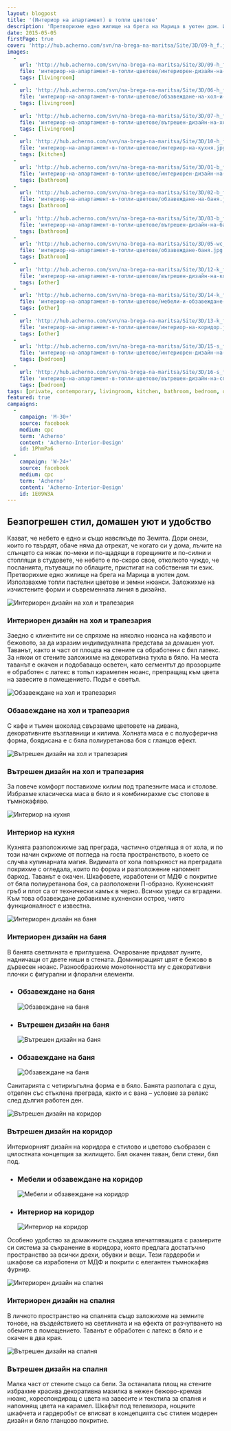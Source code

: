 ```yaml
---
layout: blogpost
title: '(Интериор на апартамент) в топли цветове'
description: 'Претворихме едно жилище на брега на Марица в уютен дом. Използвахме топли пастелни цветове и земни нюанси. Заложихме на изчистените форми и съвременната линия в дизайна.'
date: 2015-05-05
firstPage: true
cover: 'http://hub.acherno.com/svn/na-brega-na-maritsa/Site/3D/09-h_f.jpg'
images:
  -
    url: 'http://hub.acherno.com/svn/na-brega-na-maritsa/Site/3D/09-h_f.jpg'
    file: 'интериор-на-апартамент-в-топли-цветове/интериорен-дизайн-на-хол-и-трапезария.jpg'
    tags: [livingroom]
  -
    url: 'http://hub.acherno.com/svn/na-brega-na-maritsa/Site/3D/06-h_f.jpg'
    file: 'интериор-на-апартамент-в-топли-цветове/обзавеждане-на-хол-и-трапезария.jpg'
    tags: [livingroom]
  -
    url: 'http://hub.acherno.com/svn/na-brega-na-maritsa/Site/3D/07-h_f.jpg'
    file: 'интериор-на-апартамент-в-топли-цветове/вътрешен-дизайн-на-хол-и-трапезария.jpg'
    tags: [livingroom]
  -
    url: 'http://hub.acherno.com/svn/na-brega-na-maritsa/Site/3D/10-h_f.jpg'
    file: 'интериор-на-апартамент-в-топли-цветове/интериор-на-кухня.jpg'
    tags: [kitchen]
  -
    url: 'http://hub.acherno.com/svn/na-brega-na-maritsa/Site/3D/01-b_f.jpg'
    file: 'интериор-на-апартамент-в-топли-цветове/интериорен-дизайн-на-баня.jpg'
    tags: [bathroom]
  -
    url: 'http://hub.acherno.com/svn/na-brega-na-maritsa/Site/3D/02-b_f.jpg'
    file: 'интериор-на-апартамент-в-топли-цветове/обзавеждане-на-баня.jpg'
    tags: [bathroom]
  -
    url: 'http://hub.acherno.com/svn/na-brega-na-maritsa/Site/3D/03-b_f.jpg'
    file: 'интериор-на-апартамент-в-топли-цветове/вътрешен-дизайн-на-баня.jpg'
    tags: [bathroom]
  -
    url: 'http://hub.acherno.com/svn/na-brega-na-maritsa/Site/3D/05-wc_f.jpg'
    file: 'интериор-на-апартамент-в-топли-цветове/обзавеждане-баня.jpg'
    tags: [bathroom]
  -
    url: 'http://hub.acherno.com/svn/na-brega-na-maritsa/Site/3D/12-k_f.bmp'
    file: 'интериор-на-апартамент-в-топли-цветове/вътрешен-дизайн-на-коридор.jpg'
    tags: [other]
  -
    url: 'http://hub.acherno.com/svn/na-brega-na-maritsa/Site/3D/14-k_f.bmp'
    file: 'интериор-на-апартамент-в-топли-цветове/мебели-и-обзавеждане-на-коридор.jpg'
    tags: [other]
  -
    url: 'http://hub.acherno.com/svn/na-brega-na-maritsa/Site/3D/13-k_f.bmp'
    file: 'интериор-на-апартамент-в-топли-цветове/интериор-на-коридор.jpg'
    tags: [other]
  -
    url: 'http://hub.acherno.com/svn/na-brega-na-maritsa/Site/3D/15-s_f.bmp'
    file: 'интериор-на-апартамент-в-топли-цветове/интериорен-дизайн-на-спалня.jpg'
    tags: [bedroom]
  -
    url: 'http://hub.acherno.com/svn/na-brega-na-maritsa/Site/3D/16-s_f.bmp'
    file: 'интериор-на-апартамент-в-топли-цветове/вътрешен-дизайн-на-спалня.jpg'
    tags: [bedroom]
tags: [private, contemporary, livingroom, kitchen, bathroom, bedroom, other]
featured: true
campaigns:
  -
    campaign: 'M-30+'
    source: facebook
    medium: cpc
    term: 'Acherno'
    content: 'Acherno-Interior-Design'
    id: 1PhmPa6
  -
    campaign: 'W-24+'
    source: facebook
    medium: cpc
    term: 'Acherno'
    content: 'Acherno-Interior-Design'
    id: 1E09W3A
---
```

## **Безпогрешен стил**, домашен уют и удобство
Казват, че небето е едно и също навсякъде по Земята. Дори онези, които го твърдят, обаче няма да отрекат, че когато си у дома, лъчите на слънцето са някак по-меки и по-щадящи в горещините и по-силни и стоплящи в студовете, че небето е по-скоро свое, отколкото чуждо, че посланията, пътуващи по облаците, пристигат на собствения ти език.
Претворихме едно жилище на брега на Марица в уютен дом. Използвахме топли пастелни цветове и земни нюанси. Заложихме на изчистените форми и съвременната линия в дизайна.

![Интериорен дизайн на хол и трапезария](интериор-на-апартамент-в-топли-цветове/интериорен-дизайн-на-хол-и-трапезария.jpg)
### Интериорен дизайн на **хол и трапезария**

Заедно с клиентите ни се спряхме на няколко нюанса на кафявото и бежовото, за да изразим индивидуалната представа за домашен уют. Таванът, както и част от площта на стените са обработени с бял латекс. За някои от стените заложихме на декоративна тухла в бяло. На места таванът е окачен и подобаващо осветен, като сегментът до прозорците е обработен с латекс в топъл карамелен нюанс, препращащ към цвета на завесите в помещението. Подът е светъл.

![Обзавеждане на хол и трапезария](интериор-на-апартамент-в-топли-цветове/обзавеждане-на-хол-и-трапезария.jpg)
### Обзавеждане на **хол и трапезария**

С кафе и тъмен шоколад свързваме цветовете на дивана, декоративните възглавници и килима. Холната маса е с полусферична форма, боядисана е с бяла полиуретанова боя с гланцов ефект.

![Вътрешен дизайн на хол и трапезария](интериор-на-апартамент-в-топли-цветове/вътрешен-дизайн-на-хол-и-трапезария.jpg)
### Вътрешен дизайн на **хол и трапезария**

За повече комфорт поставихме килим под трапезните маса и столове. Избрахме класическа маса в бяло и я комбинирахме със столове в тъмнокафяво. 

![Интериор на кухня](интериор-на-апартамент-в-топли-цветове/интериор-на-кухня.jpg)
### Интериор на **кухня**

Кухнята разположихме зад преграда, частично отделяща я от хола, и по този начин скрихме от погледа на госта пространството, в което се случва кулинарната магия. Видимата от хола повърхност на преградата покрихме с огледала, които по форма и разположение напомнят баркод.  Таванът е окачен. Шкафовете, изработени от МДФ с покритие от бяла полиуретанова боя, са разположени П-образно. Кухненският гръб и плот са от технически камък в черно. Всички уреди са вградени. Към това обзавеждане добавихме кухненски остров, чиято функционалност е известна.

![Интериорен дизайн на баня](интериор-на-апартамент-в-топли-цветове/интериорен-дизайн-на-баня.jpg)
### Интериорен дизайн на **баня**

В банята светлината е приглушена. Очарование придават луните, надничащи от двете ниши в стената. Доминиращият цвят е бежово в дървесен нюанс. Разнообразихме монотонността му с декоративни плочки с фигурални и флорални елементи.

-   ### Обзавеждане на **баня**
    ![Обзавеждане на баня](интериор-на-апартамент-в-топли-цветове/обзавеждане-на-баня.jpg)
-   ### Вътрешен дизайн на **баня**
    ![Вътрешен дизайн на баня](интериор-на-апартамент-в-топли-цветове/вътрешен-дизайн-на-баня.jpg)
-   ### Обзавеждане на **баня**
    ![Обзавеждане на баня](интериор-на-апартамент-в-топли-цветове/обзавеждане-баня.jpg)

Санитарията с четириъгълна форма е в бяло. Банята разполага с душ, отделен със стъклена преграда, както и с вана – условие за релакс след дългия работен ден.    

![Вътрешен дизайн на коридор](интериор-на-апартамент-в-топли-цветове/вътрешен-дизайн-на-коридор.jpg)
### Вътрешен дизайн на **коридор**

Интериорният дизайн на коридора е стилово и цветово съобразен с цялостната концепция за жилището. Бял окачен таван, бели стени, бял под.

-   ### Мебели и обзавеждане на **коридор**
    ![Мебели и обзавеждане на коридор](интериор-на-апартамент-в-топли-цветове/мебели-и-обзавеждане-на-коридор.jpg)
-   ### Интериор на **коридор**
    ![Интериор на коридор](интериор-на-апартамент-в-топли-цветове/интериор-на-коридор.jpg)

Особено удобство за домакините създава впечатляващата с размерите си система за съхранение в коридора, която предлага достатъчно пространство за всички дрехи, обувки и вещи. Тези гардероби и шкафове са изработени от МДФ и покрити с елегантен тъмнокафяв фурнир.

![Интериорен дизайн на спалня](интериор-на-апартамент-в-топли-цветове/интериорен-дизайн-на-спалня.jpg)
### Интериорен дизайн на **спалня**

В личното пространство на спалнята също заложихме на земните тонове, на въздействието на светлината и на ефекта от разчупването на обемите в помещението. Таванът е обработен с латекс в бяло и е окачен в два края. 

![Вътрешен дизайн на спалня](интериор-на-апартамент-в-топли-цветове/вътрешен-дизайн-на-спалня.jpg)
### Вътрешен дизайн на **спалня**

Малка част от стените също са бели. За останалата площ на стените избрахме красива декоративна мазилка в нежен бежово-кремав нюанс, кореспондиращ с цвета на завесите и текстила за спалня и напомнящ цвета на карамел. Шкафът под телевизора, нощните шкафчета и гардеробът се вписват в концепцията със стилен модерен дизайн и бяло гланцово покритие.